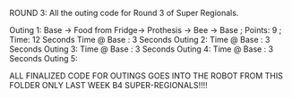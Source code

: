 ROUND 3:  All the outing code for Round 3 of Super Regionals.

Outing 1:  Base -> Food from Fridge-> Prothesis -> Bee -> Base  ; Points: 9 ; Time: 12 Seconds 
Time @ Base : 3 Seconds
Outing 2: 
Time @ Base : 3 Seconds
Outing 3:
Time @ Base : 3 Seconds
Outing 4:
Time @ Base : 3 Seconds
Outing 5:

ALL FINALIZED CODE FOR OUTINGS GOES INTO THE ROBOT FROM THIS FOLDER ONLY LAST WEEK B4 SUPER-REGIONALS!!!! 